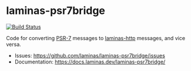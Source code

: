 # laminas-psr7bridge

[![Build Status](https://github.com/laminas/laminas-psr7bridge/workflows/Continuous%20Integration/badge.svg)](https://github.com/laminas/laminas-psr7bridge/actions?query=workflow%3A"Continuous+Integration")

Code for converting [PSR-7](http://www.php-fig.org/psr/psr-7/) messages to
[laminas-http](https://docs.laminas.dev/laminas-http) messages, and vice
versa.

- Issues: https://github.com/laminas/laminas-psr7bridge/issues
- Documentation: https://docs.laminas.dev/laminas-psr7bridge/
